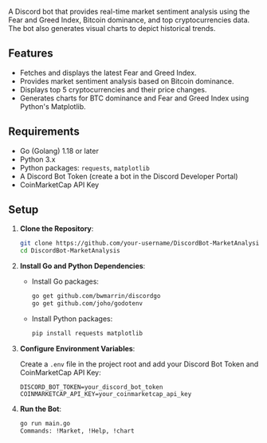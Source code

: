 A Discord bot that provides real-time market sentiment analysis using the Fear and Greed Index, Bitcoin dominance, and top cryptocurrencies data. The bot also generates visual charts to depict historical trends.

## Features

- Fetches and displays the latest Fear and Greed Index.
- Provides market sentiment analysis based on Bitcoin dominance.
- Displays top 5 cryptocurrencies and their price changes.
- Generates charts for BTC dominance and Fear and Greed Index using Python's Matplotlib.

## Requirements

- Go (Golang) 1.18 or later
- Python 3.x
- Python packages: `requests`, `matplotlib`
- A Discord Bot Token (create a bot in the Discord Developer Portal)
- CoinMarketCap API Key

## Setup

1. **Clone the Repository**:

    ```bash
    git clone https://github.com/your-username/DiscordBot-MarketAnalysis.git
    cd DiscordBot-MarketAnalysis
    ```

2. **Install Go and Python Dependencies**:

    - Install Go packages:

        ```bash
        go get github.com/bwmarrin/discordgo
        go get github.com/joho/godotenv
        ```

    - Install Python packages:

        ```bash
        pip install requests matplotlib
        ```

3. **Configure Environment Variables**:

    Create a `.env` file in the project root and add your Discord Bot Token and CoinMarketCap API Key:

    ```plaintext
    DISCORD_BOT_TOKEN=your_discord_bot_token
    COINMARKETCAP_API_KEY=your_coinmarketcap_api_key
    ```

4. **Run the Bot**:

    ```bash
    go run main.go
    Commands: !Market, !Help, !chart
    ```
